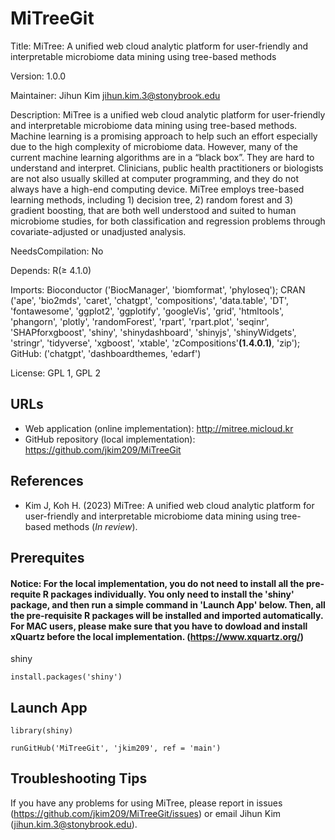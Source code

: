 # MiTreeGit

Title: MiTree: A unified web cloud analytic platform for user-friendly and interpretable microbiome data mining using tree-based methods


Version: 1.0.0

Maintainer: Jihun Kim <jihun.kim.3@stonybrook.edu>

Description: MiTree is a unified web cloud analytic platform for user-friendly and interpretable microbiome data mining using tree-based methods. Machine learning is a promising approach to help such an effort especially due to the high complexity of microbiome data. However, many of the current machine learning algorithms are in a “black box”. They are hard to understand and interpret. Clinicians, public health practitioners or biologists are not also usually skilled at computer programming, and they do not always have a high-end computing device. MiTree employs tree-based learning methods, including 1) decision tree, 2) random forest and 3) gradient boosting, that are both well understood and suited to human microbiome studies, for both classification and regression problems through covariate-adjusted or unadjusted analysis. 

NeedsCompilation: No

Depends: R(≥ 4.1.0)

Imports: Bioconductor ('BiocManager', 'biomformat', 'phyloseq'); CRAN ('ape', 'bio2mds', 'caret', 'chatgpt', 'compositions', 'data.table', 'DT', 'fontawesome', 'ggplot2', 'ggplotify', 'googleVis', 'grid', 'htmltools', 'phangorn', 'plotly', 'randomForest', 'rpart', 'rpart.plot', 'seqinr', 'SHAPforxgboost', 'shiny', 'shinydashboard', 'shinyjs', 'shinyWidgets', 'stringr', 'tidyverse', 'xgboost', 'xtable', 'zCompositions'**(1.4.0.1)**, 'zip'); GitHub: ('chatgpt', 'dashboardthemes, 'edarf')

License: GPL 1, GPL 2 

## URLs

* Web application (online implementation): http://mitree.micloud.kr
* GitHub repository (local implementation): https://github.com/jkim209/MiTreeGit

## References

* Kim J, Koh H. (2023) MiTree: A unified web cloud analytic platform for user-friendly and interpretable microbiome data mining using tree-based methods (*In review*). 


## Prerequites

#### Notice: For the local implementation, you do not need to install all the pre-requite R packages individually. You only need to install the 'shiny' package, and then run a simple command in 'Launch App' below. Then, all the pre-requisite R packages will be installed and imported automatically. For MAC users, please make sure that you have to dowload and install xQuartz before the local implementation. (https://www.xquartz.org/)


shiny
```
install.packages('shiny')
```

## Launch App

```
library(shiny)

runGitHub('MiTreeGit', 'jkim209', ref = 'main')
```

## Troubleshooting Tips

If you have any problems for using MiTree, please report in issues (https://github.com/jkim209/MiTreeGit/issues) or email Jihun Kim (jihun.kim.3@stonybrook.edu).
